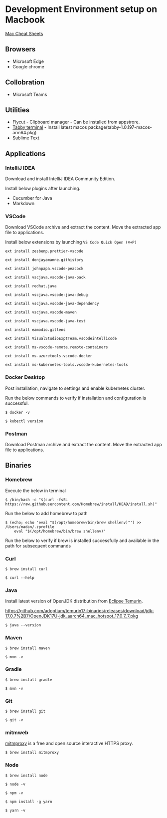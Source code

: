# Development Environment setup on Macbook

[Mac Cheat Sheets](https://www.makeuseof.com/tag/mac-terminal-commands-cheat-sheet/)

## Browsers
* Microsoft Edge
* Google chrome

## Collobration
* Microsoft Teams

## Utilities
* Flycut - Clipboard manager - Can be installed from appstrore.
* [Tabby terminal](https://tabby.sh/) - Install latest macos package(tabby-1.0.197-macos-arm64.pkg)
* Sublime Text

## Applications

### IntelliJ IDEA

Download and install IntelliJ IDEA Community Edition.

Install below plugins after launching.

* Cucumber for Java
* Markdown

### VSCode

Download VSCode archive and extract the content. Move the extracted app file to applications.

Install below extensions by launching `VS Code Quick Open (⌘+P)`

```
ext install zesbenp.prettier-vscode

ext install donjayamanne.githistory

ext install johnpapa.vscode-peacock

ext install vscjava.vscode-java-pack

ext install redhat.java

ext install vscjava.vscode-java-debug

ext install vscjava.vscode-java-dependency

ext install vscjava.vscode-maven

ext install vscjava.vscode-java-test

ext install eamodio.gitlens

ext install VisualStudioExptTeam.vscodeintellicode

ext install ms-vscode-remote.remote-containers

ext install ms-azuretools.vscode-docker

ext install ms-kubernetes-tools.vscode-kubernetes-tools
```

### Docker Desktop

Post installation, navigate to settings and enable kubernetes cluster.

Run the below commands to verify if installation and configuration is successful.

```
$ docker -v

$ kubectl version
```

### Postman

Download Postman archive and extract the content. Move the extracted app file to applications.

## Binaries

### Homebrew

Execute the below in terminal
```
$ /bin/bash -c "$(curl -fsSL https://raw.githubusercontent.com/Homebrew/install/HEAD/install.sh)"
```
Run the below to add homebrew to path
```
$ (echo; echo 'eval "$(/opt/homebrew/bin/brew shellenv)"') >> /Users/madan/.zprofile
    eval "$(/opt/homebrew/bin/brew shellenv)"
```

Run the below to verify if brew is installed successfully and available in the path for subsequent commands

### Curl

```
$ brew install curl

$ curl --help
```

### Java

Install latest version of OpenJDK distribution from [Eclipse Temurin](https://adoptium.net/temurin/releases/).

https://github.com/adoptium/temurin17-binaries/releases/download/jdk-17.0.7%2B7/OpenJDK17U-jdk_aarch64_mac_hotspot_17.0.7_7.pkg

```
$ java --version
```

### Maven

```
$ brew install maven

$ mvn -v
```

### Gradle

```
$ brew install gradle

$ mvn -v
```

### Git

```
$ brew install git

$ git -v
```

### mitmweb

[mitmproxy](https://mitmproxy.org/) is a free and open source interactive HTTPS proxy. 

```
$ brew install mitmproxy
```

### Node

```
$ brew install node

$ node -v

$ npm -v

$ npm install -g yarn

$ yarn -v
```
